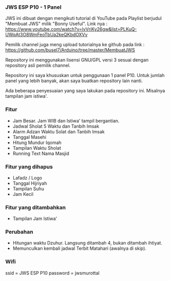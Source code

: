 ### JWS ESP P10 - 1 Panel

JWS ini dibuat dengan mengikuti tutorial di YouTube pada Playlist berjudul "Membuat JWS" milik "Bonny Useful". Link nya : https://www.youtube.com/watch?v=lvVriKy26gw&list=PLKuQ-UWqAt3O8WmFeoTbUa2keQKbdOXVv

Pemilik channel juga meng upload tutorialnya ke github pada link : https://github.com/busel7/Arduino/tree/master/MembuatJWS

Repository ini menggunakan lisensi GNU/GPL versi 3 sesuai dengan repository asli pemilik channel.

Repository ini saya khususkan untuk penggunaan 1 panel P10. Untuk jumlah panel yang lebih banyak, akan saya buatkan repository lain nanti.

Ada beberapa penyesuaian yang saya lakukan pada repository ini. Misalnya tampilan jam istiwa'.

### Fitur

- Jam Besar. Jam WIB dan Istiwa' tampil bergantian.
- Jadwal Sholat 5 Waktu dan Tanbih Imsak
- Alarm Adzan Waktu Solat dan Tanbih Imsak
- Tanggal Masehi
- Hitung Mundur Iqomah
- Tampilan Waktu Sholat
- Running Text Nama Masjid

### Fitur yang dihapus

- Lafadz / Logo
- Tanggal Hijriyah
- Tampilan Suhu
- Jam Kecil

### Fitur yang ditambahkan

- Tampilan Jam Istiwa'

### Perubahan

- Hitungan waktu Dzuhur. Langsung ditambah 4, bukan ditambah ihtiyat.
- Memunculkan kembali jadwal Terbit Matahari (awalnya di skip).

### Wifi
ssid = JWS ESP P10
password = jwsmurottal
